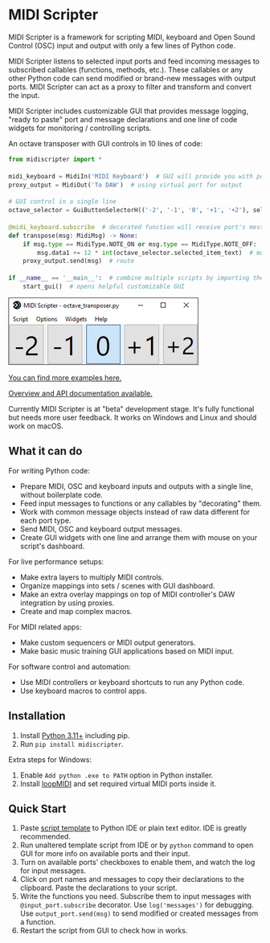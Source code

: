 # MIDI Scripter

MIDI Scripter is a framework for scripting MIDI, keyboard and Open Sound
Control (OSC) input and output with only a few lines of Python code.

MIDI Scripter listens to selected input ports and feed incoming messages to
subscribed callables (functions, methods, etc.). These callables or any
other Python code can send modified or brand-new messages with
output ports. MIDI Scripter can act as a proxy to filter and transform and
convert the input.

MIDI Scripter includes customizable GUI that provides message logging,
"ready to paste" port and message declarations and one line of code widgets for
monitoring / controlling scripts.

An octave transposer with GUI controls in 10 lines of code:

``` python
from midiscripter import *

midi_keyboard = MidiIn('MIDI Keyboard')  # GUI will provide you with port names
proxy_output = MidiOut('To DAW')  # using virtual port for output

# GUI control in a single line
octave_selector = GuiButtonSelectorH(('-2', '-1', '0', '+1', '+2'), select='0')

@midi_keyboard.subscribe  # decorated function will receive port's messages
def transpose(msg: MidiMsg) -> None:
	if msg.type == MidiType.NOTE_ON or msg.type == MidiType.NOTE_OFF:  # filter
		msg.data1 += 12 * int(octave_selector.selected_item_text)  # modify
	proxy_output.send(msg)  # route

if __name__ == '__main__':  # combine multiple scripts by importing them
	start_gui()  # opens helpful customizable GUI
```

![Screenshot after some widget arrangement](https://github.com/Maboroshy/midi-scripter/blob/master/examples/octave_transposer/screenshot.png?raw=true)

[You can find more examples here.](https://github.com/Maboroshy/midi-scripter/tree/master/examples)

[Overview and API documentation available.](https://maboroshy.github.io/midi-scripter)

Currently MIDI Scripter is at "beta" development stage. It's fully
functional but needs more user feedback. It works on Windows and Linux and
should work on macOS.

## What it can do

For writing Python code:

- Prepare MIDI, OSC and keyboard inputs and outputs with a single line,
  without boilerplate code.
- Feed input messages to functions or any callables by "decorating" them.
- Work with common message objects instead of raw data different for each port
  type.
- Send MIDI, OSC and keyboard output messages.
- Create GUI widgets with one line and arrange them with mouse on your script's
  dashboard.

For live performance setups:

- Make extra layers to multiply MIDI controls.
- Organize mappings into sets / scenes with GUI dashboard.
- Make an extra overlay mappings on top of MIDI controller's DAW integration by
  using proxies.
- Create and map complex macros.

For MIDI related apps:

- Make custom sequencers or MIDI output generators.
- Make basic music training GUI applications based on MIDI input.

For software control and automation:

- Use MIDI controllers or keyboard shortcuts to run any Python code.
- Use keyboard macros to control apps.

## Installation

1. Install [Python 3.11+](https://www.python.org/downloads/) including pip.
2. Run `pip install midiscripter`.

Extra steps for Windows:

1. Enable `Add python .exe to PATH` option in Python installer.
2. Install [loopMIDI](https://www.tobias-erichsen.de/software/loopmidi.html)
   and set required virtual MIDI ports inside it.

## Quick Start

1. Paste [script template](examples/script_template.py) to Python IDE or plain
   text editor. IDE is greatly recommended.
2. Run unaltered template script from IDE or by `python` command to open GUI for
   more info on available ports and their input.
3. Turn on available ports' checkboxes to enable them, and watch the log for
   input messages.
4. Click on port names and messages to copy their declarations to the clipboard.
   Paste the declarations to your script.
5. Write the functions you need. Subscribe them to input messages with
   `@input_port.subscribe` decorator. Use `log('messages')` for debugging.
   Use `output_port.send(msg)` to send modified or created messages from a
   function.
6. Restart the script from GUI to check how in works.
